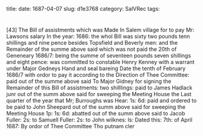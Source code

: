 title: 
date: 1687-04-07
slug: d1e3768
category: SalVRec
tags: 


<div markdown class="doc" id="d1e3768">


# 

[43] The Bill of assistments which was Made In Salem village for to pay Mr: Lawsons salary In the year: 1686: the whol Bill was sixty two pounds tenn shillings and nine pence besides Topsfield and Beverly men: and the Remainder of the summe above said which was not paid the 20th of Geneneary 1686/7: being the summe of seventeen pounds seven shillings and eight pence: was committed to constable Henry Kenney with a warrant under Major Gedneys Hand and seal bareing Date the tenth of February 1686/7 with ordor to pay it according to the Direction of Thee Committee: paid out of the summe above said To Major Gidney for signing the Remainder of this Bill of assistments: two shilllings: paid to James Hadlack junr out of the summ above said for sweeping the Meeting House the Last quarter of the year that Mr; Burroughs was Hear: 1s: 6d: paid and ordered to be paid to John Sheepard out of the summ above said for sweeping the Meeting House 1p: 1s: 6d: abatted out of the summ above said to Jacob Fuller: 2s: to Samuell Fuller: 2s: to John wilknes: ls: Dated this: 7th: of April 1687: By ordor of Thee Committee Tho putnam cler
</div>